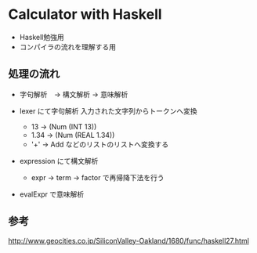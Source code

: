 # Calculator with Haskell

- Haskell勉強用
- コンパイラの流れを理解する用

## 処理の流れ
- 字句解析　-> 構文解析 -> 意味解析


- lexer にて字句解析
入力された文字列からトークンへ変換
  - 13 -> (Num (INT 13))
  - 1.34 -> (Num (REAL 1.34))
  - '+' -> Add
などのリストのリストへ変換する

- expression にて構文解析
  - expr -> term -> factor で再帰降下法を行う

- evalExpr で意味解析

## 参考
http://www.geocities.co.jp/SiliconValley-Oakland/1680/func/haskell27.html
